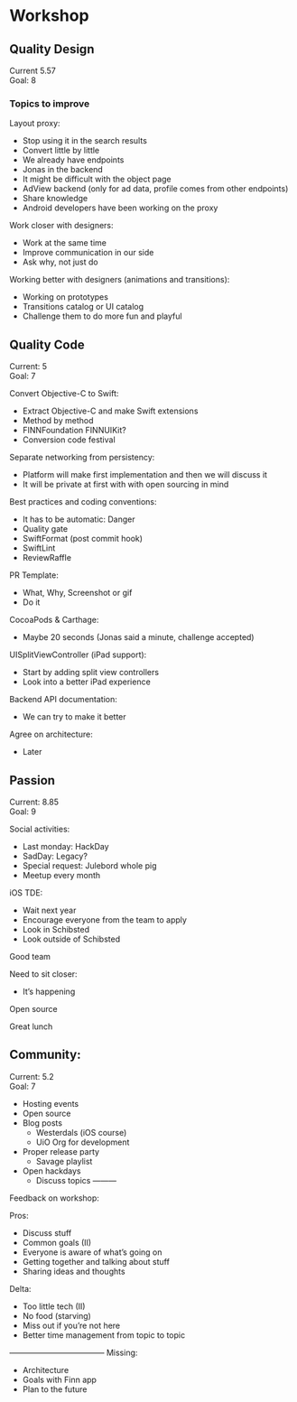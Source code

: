 # Workshop 

## Quality Design
Current 5.57  
Goal: 8

### Topics to improve

Layout proxy: 
- Stop using it in the search results
- Convert little by little
- We already have endpoints
- Jonas in the backend
- It might be difficult with the object page
- AdView backend (only for ad data, profile comes from other endpoints)
- Share knowledge 
- Android developers have been working on the proxy

Work closer with designers:
- Work at the same time
- Improve communication in our side
- Ask why, not just do

Working better with designers (animations and transitions):
- Working on prototypes
- Transitions catalog or UI catalog
- Challenge them to do more fun and playful
 
## Quality Code
Current: 5  
Goal: 7

Convert Objective-C to Swift:
- Extract Objective-C and make Swift extensions
- Method by method
- FINNFoundation FINNUIKit?
- Conversion code festival 

Separate networking from persistency:
- Platform will make first implementation and then we will discuss it
- It will be private at first with with open sourcing in mind

Best practices and coding conventions:
- It has to be automatic: Danger
- Quality gate
- SwiftFormat (post commit hook)
- SwiftLint
- ReviewRaffle
 
PR Template:
- What, Why, Screenshot or gif
- Do it

CocoaPods & Carthage:
-  Maybe 20 seconds (Jonas said a minute, challenge accepted)

UISplitViewController (iPad support):
- Start by adding split view controllers
- Look into a better iPad experience

Backend API documentation:
- We can try to make it better

Agree on architecture:
- Later

## Passion
Current: 8.85  
Goal: 9

Social activities:
- Last monday: HackDay
- SadDay: Legacy?
- Special request: Julebord whole pig
- Meetup every month

iOS TDE:
- Wait next year
- Encourage everyone from the team to apply
- Look in Schibsted
- Look outside of Schibsted

Good team

Need to sit closer:
- It’s happening

Open source

Great lunch

## Community: 
Current: 5.2  
Goal: 7

- Hosting events
- Open source
- Blog posts
    - Westerdals (iOS course)
    - UiO Org for development
- Proper release party
    - Savage playlist
- Open hackdays
    - Discuss topics
———

Feedback on workshop:

Pros: 
- Discuss stuff
- Common goals (II)
- Everyone is aware of what’s going on
- Getting together and talking about stuff
- Sharing ideas and thoughts

Delta:
- Too little tech (II)
- No food (starving)
- Miss out if you’re not here
- Better time management from topic to topic

————————————
Missing:
- Architecture
- Goals with Finn app
- Plan to the future 
